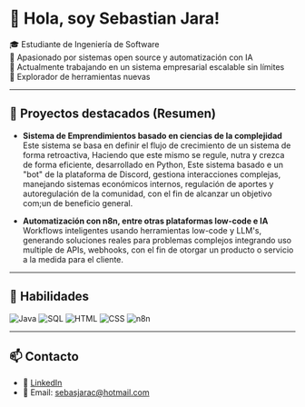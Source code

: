 # 👋 Hola, soy Sebastian Jara!

🎓 Estudiante de Ingeniería de Software  
🔧 Apasionado por sistemas open source y automatización con IA  
🌱 Actualmente trabajando en un sistema empresarial escalable sin límites  
🧠 Explorador de herramientas nuevas

---

## 🚀 Proyectos destacados (Resumen)
- **Sistema de Emprendimientos basado en ciencias de la complejidad**  
  Este sistema se basa en definir el flujo de crecimiento de un sistema de forma retroactiva,
  Haciendo que este mismo se regule, nutra y crezca de forma eficiente, desarrollado en Python,
  Este sistema basado e un "bot" de la plataforma de Discord, gestiona interacciones complejas,
  manejando sistemas económicos internos, regulación de aportes y autoregulación de la comunidad,
  con el fin de alcanzar un objetivo com;un de beneficio general.  

- **Automatización con n8n, entre otras plataformas low-code e IA**  
  Workflows inteligentes usando herramientas low-code y LLM's, generando soluciones reales para
  problemas complejos integrando uso multiple de APIs, webhooks, con el fin de otorgar un producto
  o servicio a la medida para el cliente.

---

## 🧠 Habilidades
![Java](https://img.shields.io/badge/Java-007396?style=for-the-badge&logo=java&logoColor=white)
![SQL](https://img.shields.io/badge/SQL-4479A1?style=for-the-badge&logo=postgresql&logoColor=white)
![HTML](https://img.shields.io/badge/HTML-E34F26?style=for-the-badge&logo=html5&logoColor=white)
![CSS](https://img.shields.io/badge/CSS-1572B6?style=for-the-badge&logo=css3&logoColor=white)
![n8n](https://img.shields.io/badge/n8n-ff6d00?style=for-the-badge&logo=n8n&logoColor=white)

---

## 📫 Contacto
- 💼 [LinkedIn](https://www.linkedin.com/in/sebastian-jara-carpio/)
- 📧 Email: sebasjarac@hotmail.com
